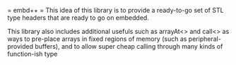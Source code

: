 = embd++ =
This idea of this library is to provide a ready-to-go set of STL type headers that are ready to go on embedded.

This library also includes additional usefuls such as arrayAt<> and call<> as ways to pre-place arrays in fixed regions of memory (such as peripheral-provided buffers),
and to allow super cheap calling through many kinds of function-ish type
